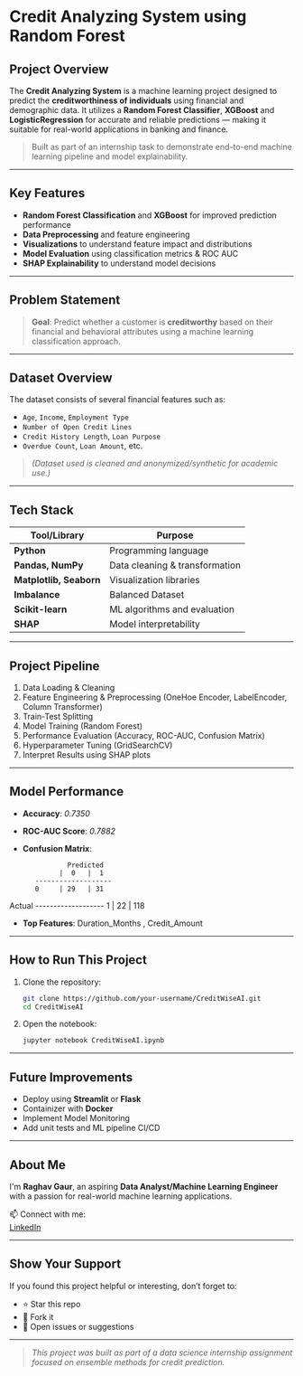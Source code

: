 # Credit Analyzing System using Random Forest

##  Project Overview

The **Credit Analyzing System** is a machine learning project designed to predict the **creditworthiness of individuals** using financial and demographic data. It utilizes a **Random Forest Classifier**, **XGBoost** and **LogisticRegression** for accurate and reliable predictions — making it suitable for real-world applications in banking and finance.

> Built as part of an internship task to demonstrate end-to-end machine learning pipeline and model explainability.

---

##  Key Features

-  **Random Forest Classification** and **XGBoost** for improved prediction performance
-  **Data Preprocessing** and feature engineering
-  **Visualizations** to understand feature impact and distributions
-  **Model Evaluation** using classification metrics & ROC AUC
-  **SHAP Explainability** to understand model decisions

---

##  Problem Statement

> **Goal**: Predict whether a customer is **creditworthy** based on their financial and behavioral attributes using a machine learning classification approach.

---

##  Dataset Overview

The dataset consists of several financial features such as:

- `Age`, `Income`, `Employment Type`
- `Number of Open Credit Lines`
- `Credit History Length`, `Loan Purpose`
- `Overdue Count`, `Loan Amount`, etc.

> *(Dataset used is cleaned and anonymized/synthetic for academic use.)*

---

##  Tech Stack

| Tool/Library     | Purpose                            |
|------------------|------------------------------------|
| **Python**       | Programming language               |
| **Pandas, NumPy**| Data cleaning & transformation     |
| **Matplotlib, Seaborn** | Visualization libraries      |
| **Imbalance**    | Balanced Dataset                   |
| **Scikit-learn** | ML algorithms and evaluation       |
| **SHAP**         | Model interpretability             |


---

##  Project Pipeline

1.  Data Loading & Cleaning  
2.  Feature Engineering & Preprocessing  (OneHoe Encoder, LabelEncoder, Column Transformer)
3.  Train-Test Splitting  
4.  Model Training (Random Forest)  
5.  Performance Evaluation (Accuracy, ROC-AUC, Confusion Matrix)
6.  Hyperparameter Tuning (GridSearchCV)
7.  Interpret Results using SHAP plots  

---

##  Model Performance

- **Accuracy**: *0.7350*
- **ROC-AUC Score**: *0.7882*
- **Confusion Matrix**:
  
                 Predicted
               |  0   |  1
         -------------------
         0     | 29   | 31
Actual   -------------------
         1     | 22   | 118

- **Top Features**: Duration_Months , Credit_Amount

---

##  How to Run This Project

1. Clone the repository:
    ```bash
    git clone https://github.com/your-username/CreditWiseAI.git
    cd CreditWiseAI
    ```
2. Open the notebook:
    ```bash
    jupyter notebook CreditWiseAI.ipynb
    ```

---

##  Future Improvements

-  Deploy using **Streamlit** or **Flask**
-  Containizer with **Docker**
-  Implement Model Monitoring
-  Add unit tests and ML pipeline CI/CD

---

##  About Me

I'm **Raghav Gaur**, an aspiring **Data Analyst/Machine Learning Engineer** with a passion for real-world machine learning applications.

📫 Connect with me:  
[LinkedIn](https://linkedin.com/in/raghav--gaur)  

---

##  Show Your Support

If you found this project helpful or interesting, don’t forget to:

- ⭐ Star this repo  
- 🔄 Fork it  
- 🐛 Open issues or suggestions

---

> *This project was built as part of a data science internship assignment focused on ensemble methods for credit prediction.*
